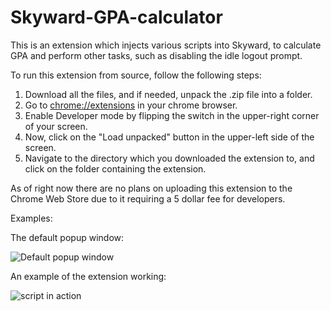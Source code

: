 # Skyward-GPA-calculator
This is an extension which injects various scripts into Skyward, to calculate GPA and perform other tasks, such as disabling the idle logout prompt.


To run this extension from source, follow the following steps:

1. Download all the files, and if needed, unpack the .zip file into a folder. 
2. Go to [chrome://extensions](chrome://extensions) in your chrome browser.
3. Enable Developer mode by flipping the switch in the upper-right corner of your screen.
4. Now, click on the "Load unpacked" button in the upper-left side of the screen.
5. Navigate to the directory which you downloaded the extension to, and click on the folder containing the extension.


As of right now there are no plans on uploading this extension to the Chrome Web Store due to it requiring a 5 dollar fee for developers.


Examples:


The default popup window:


![Default popup window](https://cdn.discordapp.com/attachments/826866653844602922/840098256754704384/unknown.png)


An example of the extension working:


![script in action](https://cdn.discordapp.com/attachments/826866653844602922/840098423583539210/687474703a2f2f656c666c792e707974686f6e616e7977686572652e636f6d2f732e706e67.png)
